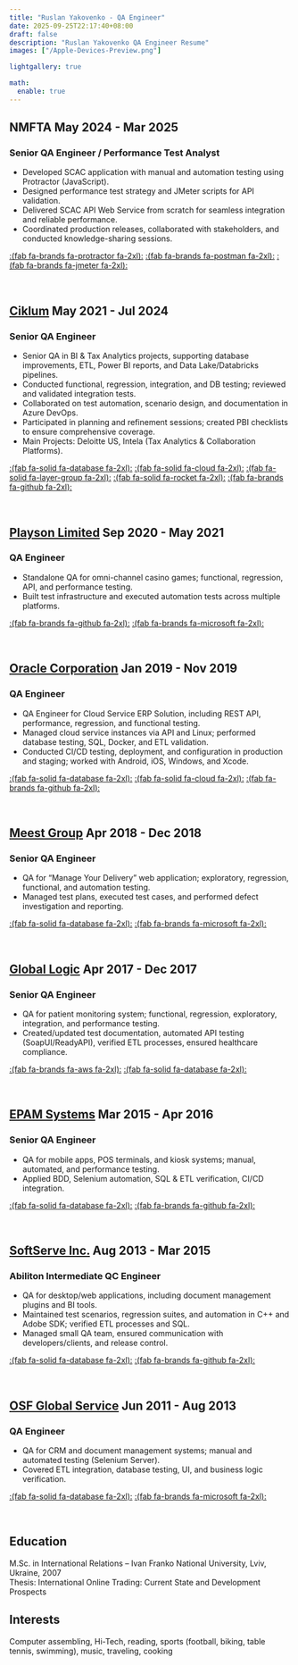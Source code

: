 ```yaml
---
title: "Ruslan Yakovenko - QA Engineer"
date: 2025-09-25T22:17:40+08:00
draft: false
description: "Ruslan Yakovenko QA Engineer Resume"
images: ["/Apple-Devices-Preview.png"]

lightgallery: true

math:
  enable: true
---
```


## **NMFTA May 2024 - Mar 2025** ##

### Senior QA Engineer / Performance Test Analyst ###

- Developed SCAC application with manual and automation testing using Protractor (JavaScript).  
- Designed performance test strategy and JMeter scripts for API validation.  
- Delivered SCAC API Web Service from scratch for seamless integration and reliable performance.  
- Coordinated production releases, collaborated with stakeholders, and conducted knowledge-sharing sessions.  

[:(fab fa-brands fa-protractor fa-2xl):](https://www.protractortest.org/) 
[:(fab fa-brands fa-postman fa-2xl):](https://www.postman.com/)
[:(fab fa-brands fa-jmeter fa-2xl):](https://jmeter.apache.org/)

&nbsp;

## **[Ciklum](https://www.ciklum.com/) May 2021 - Jul 2024** ##

### Senior QA Engineer ###

- Senior QA in BI & Tax Analytics projects, supporting database improvements, ETL, Power BI reports, and Data Lake/Databricks pipelines.  
- Conducted functional, regression, integration, and DB testing; reviewed and validated integration tests.  
- Collaborated on test automation, scenario design, and documentation in Azure DevOps.  
- Participated in planning and refinement sessions; created PBI checklists to ensure comprehensive coverage.  
- Main Projects: Deloitte US, Intela (Tax Analytics & Collaboration Platforms).  

[:(fab fa-solid fa-database fa-2xl):](https://www.microsoft.com/en-us/sql-server/)
[:(fab fa-solid fa-cloud fa-2xl):](https://azure.microsoft.com/)
[:(fab fa-solid fa-layer-group fa-2xl):](https://www.databricks.com/)
[:(fab fa-solid fa-rocket fa-2xl):](https://azure.microsoft.com/en-us/products/devops)
[:(fab fa-brands fa-github fa-2xl):](https://www.github.com)

&nbsp;

## **[Playson Limited](https://playson.com/#) Sep 2020 - May 2021** ##

### QA Engineer ###

- Standalone QA for omni-channel casino games; functional, regression, API, and performance testing.  
- Built test infrastructure and executed automation tests across multiple platforms.  

[:(fab fa-brands fa-github fa-2xl):](https://www.github.com)
[:(fab fa-brands fa-microsoft fa-2xl):](https://www.microsoft.com/en-us/windows-server)

&nbsp;

## **[Oracle Corporation](https://www.oracle.com/) Jan 2019 - Nov 2019** ##

### QA Engineer ###

- QA Engineer for Cloud Service ERP Solution, including REST API, performance, regression, and functional testing.  
- Managed cloud service instances via API and Linux; performed database testing, SQL, Docker, and ETL validation.  
- Conducted CI/CD testing, deployment, and configuration in production and staging; worked with Android, iOS, Windows, and Xcode.  

[:(fab fa-solid fa-database fa-2xl):](https://www.microsoft.com/en-us/sql-server/)
[:(fab fa-solid fa-cloud fa-2xl):](https://azure.microsoft.com/)
[:(fab fa-brands fa-github fa-2xl):](https://www.github.com)

&nbsp;

## **[Meest Group](https://ua.meest.com/) Apr 2018 - Dec 2018** ##

### Senior QA Engineer ###

- QA for “Manage Your Delivery” web application; exploratory, regression, functional, and automation testing.  
- Managed test plans, executed test cases, and performed defect investigation and reporting.  

[:(fab fa-solid fa-database fa-2xl):](https://www.microsoft.com/en-us/sql-server/)
[:(fab fa-brands fa-microsoft fa-2xl):](https://www.microsoft.com/en-us/windows-server)

&nbsp;

## **[Global Logic](https://www.globallogic.com/ua/) Apr 2017 - Dec 2017** ##

### Senior QA Engineer ###

- QA for patient monitoring system; functional, regression, exploratory, integration, and performance testing.  
- Created/updated test documentation, automated API testing (SoapUI/ReadyAPI), verified ETL processes, ensured healthcare compliance.  

[:(fab fa-brands fa-aws fa-2xl):](https://aws.amazon.com/)
[:(fab fa-solid fa-database fa-2xl):](https://www.microsoft.com/en-us/sql-server/)

&nbsp;

## **[EPAM Systems](https://www.epam.com/) Mar 2015 - Apr 2016** ##

### Senior QA Engineer ###

- QA for mobile apps, POS terminals, and kiosk systems; manual, automated, and performance testing.  
- Applied BDD, Selenium automation, SQL & ETL verification, CI/CD integration.  

[:(fab fa-solid fa-database fa-2xl):](https://www.microsoft.com/en-us/sql-server/)
[:(fab fa-brands fa-github fa-2xl):](https://www.github.com)

&nbsp;

## **[SoftServe Inc.](https://www.softserveinc.com/en-us) Aug 2013 - Mar 2015** ##

### Abiliton Intermediate QC Engineer ###

- QA for desktop/web applications, including document management plugins and BI tools.  
- Maintained test scenarios, regression suites, and automation in C++ and Adobe SDK; verified ETL processes and SQL.  
- Managed small QA team, ensured communication with developers/clients, and release control.  

[:(fab fa-solid fa-database fa-2xl):](https://www.microsoft.com/en-us/sql-server/)
[:(fab fa-brands fa-github fa-2xl):](https://www.github.com)

&nbsp;

## **[OSF Global Service](https://osf.digital/) Jun 2011 - Aug 2013** ##

### QA Engineer ###

- QA for CRM and document management systems; manual and automated testing (Selenium Server).  
- Covered ETL integration, database testing, UI, and business logic verification.  

[:(fab fa-solid fa-database fa-2xl):](https://www.microsoft.com/en-us/sql-server/)
[:(fab fa-brands fa-microsoft fa-2xl):](https://www.microsoft.com/en-us/windows-server)

&nbsp;

## **Education** ##

M.Sc. in International Relations – Ivan Franko National University, Lviv, Ukraine, 2007  
Thesis: International Online Trading: Current State and Development Prospects

## **Interests** ##

Computer assembling, Hi-Tech, reading, sports (football, biking, table tennis, swimming), music, traveling, cooking

